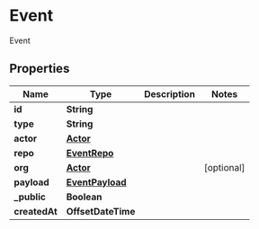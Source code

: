 

# Event

Event

## Properties

| Name | Type | Description | Notes |
|------------ | ------------- | ------------- | -------------|
|**id** | **String** |  |  |
|**type** | **String** |  |  |
|**actor** | [**Actor**](Actor.md) |  |  |
|**repo** | [**EventRepo**](EventRepo.md) |  |  |
|**org** | [**Actor**](Actor.md) |  |  [optional] |
|**payload** | [**EventPayload**](EventPayload.md) |  |  |
|**_public** | **Boolean** |  |  |
|**createdAt** | **OffsetDateTime** |  |  |



